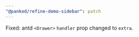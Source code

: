 ```yaml
---
"@pankod/refine-demo-sidebar": patch
---
```


Fixed: antd `<Drawer>` `handler` prop changed to `extra`.

